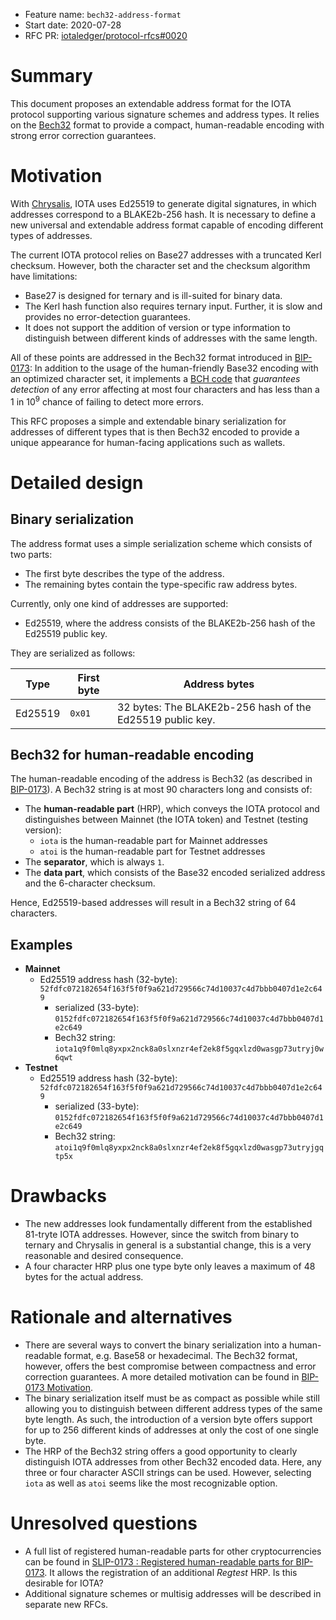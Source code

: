 + Feature name: `bech32-address-format`
+ Start date: 2020-07-28
+ RFC PR: [iotaledger/protocol-rfcs#0020](https://github.com/iotaledger/protocol-rfcs/pull/20)

# Summary

This document proposes an extendable address format for the IOTA protocol supporting various signature schemes and address types. It relies on the [Bech32](https://github.com/bitcoin/bips/blob/master/bip-0173.mediawiki) format to provide a compact, human-readable encoding with strong error correction guarantees.

# Motivation

With [Chrysalis](https://roadmap.iota.org/chrysalis), IOTA uses Ed25519 to generate digital signatures, in which addresses correspond to a BLAKE2b-256 hash. It is necessary to define a new universal and extendable address format capable of encoding different types of addresses.

The current IOTA protocol relies on Base27 addresses with a truncated Kerl checksum. However, both the character set and the checksum algorithm have limitations: 
- Base27 is designed for ternary and is ill-suited for binary data.
- The Kerl hash function also requires ternary input. Further, it is slow and provides no error-detection guarantees.
- It does not support the addition of version or type information to distinguish between different kinds of addresses with the same length.

All of these points are addressed in the Bech32 format introduced in [BIP-0173](https://github.com/bitcoin/bips/blob/master/bip-0173.mediawiki): In addition to the usage of the human-friendly Base32 encoding with an optimized character set, it implements a [BCH code](https://en.wikipedia.org/wiki/BCH_code) that _guarantees detection_ of any error affecting at most four characters and has less than a 1 in 10<sup>9</sup> chance of failing to detect more errors.

This RFC proposes a simple and extendable binary serialization for addresses of different types that is then Bech32 encoded to provide a unique appearance for human-facing applications such as wallets. 

# Detailed design

## Binary serialization

The address format uses a simple serialization scheme which consists of two parts:

   - The first byte describes the type of the address.
   - The remaining bytes contain the type-specific raw address bytes.

Currently, only one kind of addresses are supported:
 - Ed25519, where the address consists of the BLAKE2b-256 hash of the Ed25519 public key.

They are serialized as follows:

| Type    | First byte | Address bytes                                             |
| ------- | ---------- | --------------------------------------------------------- |
| Ed25519 | `0x01`     | 32 bytes: The BLAKE2b-256 hash of the Ed25519 public key. |


## Bech32 for human-readable encoding

The human-readable encoding of the address is Bech32 (as described in [BIP-0173](https://github.com/bitcoin/bips/blob/master/bip-0173.mediawiki)). A Bech32 string is at most 90 characters long and consists of: 

- The **human-readable part** (HRP), which conveys the IOTA protocol and distinguishes between Mainnet (the IOTA token) and Testnet (testing version):
   -  `iota` is the human-readable part for Mainnet addresses
   -  `atoi` is the human-readable part for Testnet addresses
- The **separator**, which is always `1`.
- The **data part**, which consists of the Base32 encoded serialized address and the 6-character checksum.

Hence, Ed25519-based addresses will result in a Bech32 string of 64 characters.

## Examples

- **Mainnet**
   - Ed25519 address hash (32-byte): `52fdfc072182654f163f5f0f9a621d729566c74d10037c4d7bbb0407d1e2c649`
      - serialized (33-byte): `0152fdfc072182654f163f5f0f9a621d729566c74d10037c4d7bbb0407d1e2c649`
      - Bech32 string: `iota1q9f0mlq8yxpx2nck8a0slxnzr4ef2ek8f5gqxlzd0wasgp73utryj0w6qwt`
- **Testnet**
   - Ed25519 address hash (32-byte): `52fdfc072182654f163f5f0f9a621d729566c74d10037c4d7bbb0407d1e2c649`
      - serialized (33-byte): `0152fdfc072182654f163f5f0f9a621d729566c74d10037c4d7bbb0407d1e2c649`
      - Bech32 string: `atoi1q9f0mlq8yxpx2nck8a0slxnzr4ef2ek8f5gqxlzd0wasgp73utryjgqtp5x`

# Drawbacks

- The new addresses look fundamentally different from the established 81-tryte IOTA addresses. However, since the switch from binary to ternary and Chrysalis in general is a substantial change, this is a very reasonable and desired consequence.
- A four character HRP plus one type byte only leaves a maximum of 48 bytes for the actual address. 

# Rationale and alternatives

- There are several ways to convert the binary serialization into a human-readable format, e.g. Base58 or hexadecimal. The Bech32 format, however, offers the best compromise between compactness and error correction guarantees. A more detailed motivation can be found in [BIP-0173 Motivation](https://github.com/bitcoin/bips/blob/master/bip-0173.mediawiki#motivation).
- The binary serialization itself must be as compact as possible while still allowing you to distinguish between different address types of the same byte length. As such, the introduction of a version byte offers support for up to 256 different kinds of addresses at only the cost of one single byte.
- The HRP of the Bech32 string offers a good opportunity to clearly distinguish IOTA addresses from other Bech32 encoded data. Here, any three or four character ASCII strings can be used. However, selecting `iota` as well as `atoi` seems like the most recognizable option.

# Unresolved questions

- A full list of registered human-readable parts for other cryptocurrencies can be found in [SLIP-0173 : Registered human-readable parts for BIP-0173](https://github.com/satoshilabs/slips/blob/master/slip-0173.md). It allows the registration of an additional _Regtest_ HRP. Is this desirable for IOTA?
- Additional signature schemes or multisig addresses will be described in separate new RFCs.
